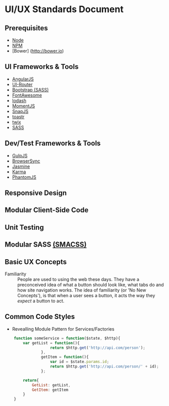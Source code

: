 # UI/UX Standards Document

## Prerequisites
* [Node](http://nodejs.org)
* [NPM](http://npmjs.com)
* [Bower] (http://bower.io)

## UI Frameworks & Tools
* [AngularJS](http://angularjs.org)
* [UI-Router](http://angular-ui.github.io/ui-router)
* [Bootstrap (SASS)](http://github.com/twbs/bootstrap)
* [FontAwesome](http://fontawesome.io)
* [lodash](https://lodash.com)
* [MomentJS](http://momentjs.com)
* [SnapJS](https://github.com/jakiestfu/Snap.js)
* [toastr](http://codeseven.github.io/toastr)
* [twix](http://isaaccambron.com/twix.js)
* [SASS](http://sass-lang.com)

## Dev/Test Frameworks & Tools
* [GulpJS](http://gulpjs.com)
* [BrowserSync](http://www.browsersync.io)
* [Jasmine](http://jasmine.github.io)
* [Karma](http://karma-runner.github.io)
* [PhantomJS](http://phantomjs.org)

## Responsive Design

## Modular Client-Side Code

## Unit Testing

## Modular SASS [(SMACSS)](https://smacss.com)

## Basic UX Concepts
<dl>
	<dt>Familiarity</dt>
	<dd>People are used to using the web these days. They have a preconceived idea of what a button should look like, what tabs do and how site navigation works. The idea of familiarity (or 'No New Concepts'), is that when a user sees a button, it acts the way they <em>expect</em> a button to act.</dd>
</dl>

## Common Code Styles
* Revealling Module Pattern for Services/Factories

```javascript
	function someService = function($state, $http){
		var getList = function(){
					return $http.get('http://api.com/person');
				},
				getItem = function(){
					var id = $state.params.id;
					return $http.get('http://api.com/person/' + id);
				};

		return{
			GetList: getList,
			GetItem: getItem
		}
	}
```